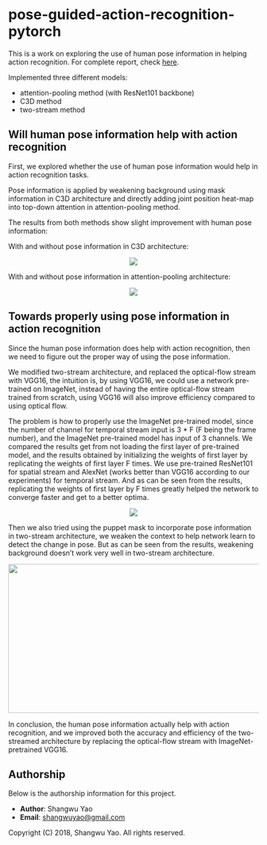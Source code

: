 # pose-guided-action-recognition-pytorch

This is a work on exploring the use of human pose information in helping action recognition. For complete report, check [here](https://drive.google.com/file/d/1slIjLgRIqRsZwTR9ohVr61Y7OR2oFGdO/view?usp=sharing).

Implemented three different models: 
- attention-pooling method (with ResNet101 backbone)
- C3D method 
- two-stream method

## Will human pose information help with action recognition
First, we explored whether the use of human pose information would help in action recognition tasks.

Pose information is applied by weakening background using mask information in C3D architecture and directly adding joint position heat-map into top-down attention in attention-pooling method.

The results from both methods show slight improvement with human pose information:

With and without pose information in C3D architecture:

<p align="center">
<img src="https://pic-markdown.s3.amazonaws.com/region=us-west-2&tab=overview/2018-05-27-044341.png"/>
</p>

With and without pose information in attention-pooling architecture:

<p align="center">
<img src="https://pic-markdown.s3.amazonaws.com/region=us-west-2&tab=overview/2018-05-27-044642.png"/>
</p>

## Towards properly using pose information in action recognition
Since the human pose information does help with action recognition, then we need to figure out the proper way of using the pose information. 

We modified two-stream architecture, and replaced the optical-flow stream with VGG16, the intuition is, by using VGG16, we could use a network pre-trained on ImageNet, instead of having the entire optical-flow stream trained from scratch, using VGG16 will also improve efficiency compared to using optical flow.

The problem is how to properly use the ImageNet pre-trained model, since the number of channel for temporal stream input is 3 * F (F being the frame number), and the ImageNet pre-trained model has input of 3 channels. We compared the results get from not loading the first layer of pre-trained model, and the results obtained by initializing the weights of first layer by replicating the weights of first layer F times. We use pre-trained ResNet101 for spatial stream and AlexNet (works better than VGG16 according to our experiments) for temporal stream. And as can be seen from the results, replicating the weights of first layer by F times greatly helped the network to converge faster and get to a better optima.

<p align="center">
<img src="https://pic-markdown.s3.amazonaws.com/region=us-west-2&tab=overview/2018-05-27-045441.png" />
</p>

Then we also tried using the puppet mask to incorporate pose information in two-stream architecture, we weaken the context to help network learn to detect the change in pose. But as can be seen from the results, weakening background doesn’t work very well in two-stream architecture.

<p align="center">
<img src="https://pic-markdown.s3.amazonaws.com/region=us-west-2&tab=overview/2018-05-27-050106.png" width=600 height=300/>
</p>

In conclusion, the human pose information actually help with action recognition, and we improved both the accuracy and efficiency of the two-streamed architecture by replacing the optical-flow stream with ImageNet-pretrained VGG16.

## Authorship

Below is the authorship information for this project.

  * __Author__:  Shangwu Yao
  * __Email__:   shangwuyao@gmail.com

Copyright (C) 2018, Shangwu Yao. All rights reserved.
